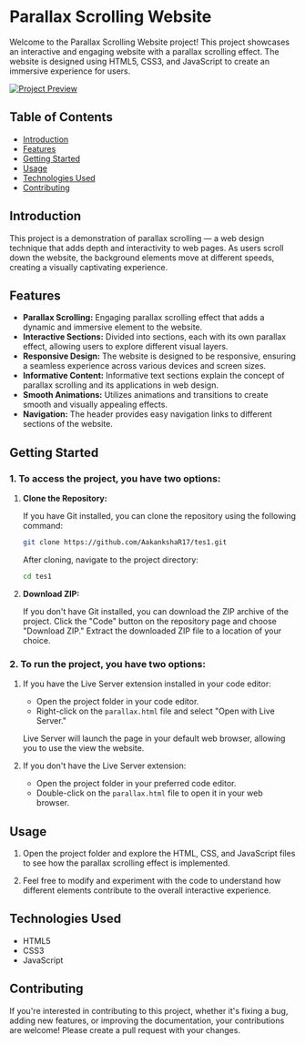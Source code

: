 # Parallax Scrolling Website

Welcome to the Parallax Scrolling Website project! This project showcases an interactive and engaging website with a parallax scrolling effect. The website is designed using HTML5, CSS3, and JavaScript to create an immersive experience for users.

[![Project Preview]()]()

## Table of Contents

- [Introduction](#introduction)
- [Features](#features)
- [Getting Started](#getting-started)
- [Usage](#usage)
- [Technologies Used](#technologies-used)
- [Contributing](#contributing)

## Introduction

This project is a demonstration of parallax scrolling — a web design technique that adds depth and interactivity to web pages. As users scroll down the website, the background elements move at different speeds, creating a visually captivating experience.

## Features

- **Parallax Scrolling:** Engaging parallax scrolling effect that adds a dynamic and immersive element to the website.
- **Interactive Sections:** Divided into sections, each with its own parallax effect, allowing users to explore different visual layers.
- **Responsive Design:** The website is designed to be responsive, ensuring a seamless experience across various devices and screen sizes.
- **Informative Content:** Informative text sections explain the concept of parallax scrolling and its applications in web design.
- **Smooth Animations:** Utilizes animations and transitions to create smooth and visually appealing effects.
- **Navigation:** The header provides easy navigation links to different sections of the website.


## Getting Started

### 1. To access the project, you have two options:

1. **Clone the Repository:**

    If you have Git installed, you can clone the repository using the following command:
    
    ```bash
   git clone https://github.com/AakankshaR17/tes1.git
   ```

    After cloning, navigate to the project directory:

    ```bash
    cd tes1
    ```

2. **Download ZIP:**

    If you don't have Git installed, you can download the ZIP archive of the project. Click the "Code" button on the repository page and choose "Download ZIP." Extract the downloaded ZIP file to a location of your choice.

### 2. To run the project, you have two options:

1. If you have the Live Server extension installed in your code editor:
   - Open the project folder in your code editor.
   - Right-click on the `parallax.html` file and select "Open with Live Server."

   Live Server will launch the page in your default web browser, allowing you to use the view the website.

2. If you don't have the Live Server extension:
    - Open the project folder in your preferred code editor.
    - Double-click on the `parallax.html` file to open it in your web browser.

## Usage

1. Open the project folder and explore the HTML, CSS, and JavaScript files to see how the parallax scrolling effect is implemented.

2. Feel free to modify and experiment with the code to understand how different elements contribute to the overall interactive experience.

## Technologies Used

- HTML5
- CSS3
- JavaScript

## Contributing

If you're interested in contributing to this project, whether it's fixing a bug, adding new features, or improving the documentation, your contributions are welcome! Please create a pull request with your changes.
